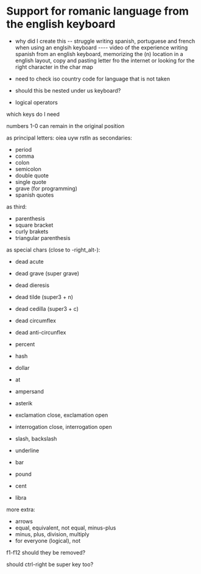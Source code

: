 # Support for romanic language from the english keyboard

- why did I create this
-- struggle writing spanish, portuguese and french when using an englsih keyboard
---- video of the experience writing spanish from an english keyboard, memorizing the (n) location in a english layout, copy and pasting letter fro the internet or looking for the right character in the char map

- need to check iso country code for language that is not taken
- should this be nested under us keyboard?

- logical operators


which keys do I need

numbers 1-0 can remain in the original position

as principal letters: oiea uyw rstln
as secondaries:
- period
- comma
- colon
- semicolon
- double quote
- single quote
- grave (for programming)
- spanish quotes

as third:
- parenthesis
- square bracket
- curly brakets
- triangular parenthesis

as special chars (close to -right_alt-):
- dead acute
- dead grave (super grave)
- dead dieresis
- dead tilde (super3 + n)
- dead cedilla (super3 + c)
- dead circumflex
- dead anti-circunflex

- percent
- hash
- dollar
- at
- ampersand
- asterik
- exclamation close, exclamation open
- interrogation close, interrogation open
- slash, backslash
- underline
- bar

- pound
- cent
- libra

more extra:
- arrows
- equal, equivalent, not equal, minus-plus
- minus, plus, division, multiply
- for everyone (logical), not


f1-f12 should they be removed?

should ctrl-right be super key too?